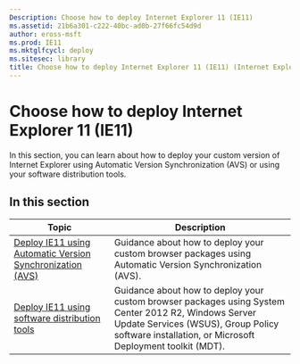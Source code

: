 ```yaml
---
Description: Choose how to deploy Internet Explorer 11 (IE11)
ms.assetid: 21b6a301-c222-40bc-ad0b-27f66fc54d9d
author: eross-msft
ms.prod: IE11
ms.mktglfcycl: deploy
ms.sitesec: library
title: Choose how to deploy Internet Explorer 11 (IE11) (Internet Explorer 11 for IT Pros)
---
```


# Choose how to deploy Internet Explorer 11 (IE11)
In this section, you can learn about how to deploy your custom version of Internet Explorer using Automatic Version Synchronization (AVS) or using your software distribution tools.

## In this section
|   Topic                                                      | Description                                            |
|------------------------------------------------------------- | ------------------------------------------------------ |
|[Deploy IE11 using Automatic Version Synchronization (AVS)](deploy-ie11-using-automatic-version-synchronization-avs.md)  |Guidance about how to deploy your custom browser packages using Automatic Version Synchronization (AVS).  |
|[Deploy IE11 using software distribution tools](deploy-ie11-using-software-distribution-tools.md)  |Guidance about how to deploy your custom browser packages using System Center 2012 R2, Windows Server Update Services (WSUS), Group Policy software installation, or Microsoft Deployment toolkit (MDT).  |
 

 



